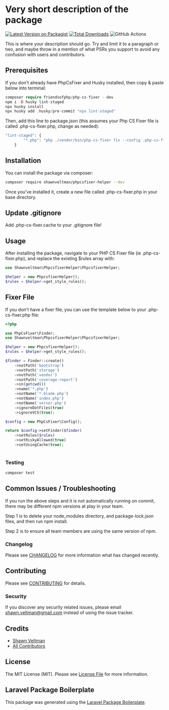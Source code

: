 # Very short description of the package

[![Latest Version on Packagist](https://img.shields.io/packagist/v/shawnveltman/phpcsfixer-helper.svg?style=flat-square)](https://packagist.org/packages/shawnveltman/phpcsfixer-helper)
[![Total Downloads](https://img.shields.io/packagist/dt/shawnveltman/phpcsfixer-helper.svg?style=flat-square)](https://packagist.org/packages/shawnveltman/phpcsfixer-helper)
![GitHub Actions](https://github.com/shawnveltman/phpcsfixer-helper/actions/workflows/main.yml/badge.svg)

This is where your description should go. Try and limit it to a paragraph or two, and maybe throw in a mention of what
PSRs you support to avoid any confusion with users and contributors.

## Prerequisites

If you don't already have PhpCsFixer and Husky installed, then copy & paste below into terminal:

```php
composer require friendsofphp/php-cs-fixer --dev
npm i -D husky lint-staged
npx husky install
npx husky add .husky/pre-commit "npx lint-staged"
```

Then, add this line to package.json (this assumes your Php CS Fixer file is called .php-cs-fixer.php, change as needed):

```php 
"lint-staged": {
        "*.php": "php ./vendor/bin/php-cs-fixer fix --config .php-cs-fixer.php"
    }
```

## Installation

You can install the package via composer:

```bash
composer require shawnveltman/phpcsfixer-helper --dev
```

Once you've installed it, create a new file called .php-cs-fixer.php in your base directory.

## Update .gitignore

Add .php-cs-fixer.cache to your .gitignore file!

## Usage

After installing the package, navigate to your PHP CS Fixer file (ie .php-cs-fixer.php), and replace the existing $rules
array with:

```php
use Shawnveltman\PhpcsfixerHelper\PhpcsfixerHelper;

$helper = new PhpcsfixerHelper();
$rules = $helper->get_style_rules();
```

## Fixer File

If you don't have a fixer file, you can use the template below to your .php-cs-fixer.php file:

```php
<?php

use PhpCsFixer\Finder;
use Shawnveltman\PhpcsfixerHelper\PhpcsfixerHelper;

$helper = new PhpcsfixerHelper();
$rules = $helper->get_style_rules();

$finder = Finder::create()
    ->notPath('bootstrap')
    ->notPath('storage')
    ->notPath('vendor')
    ->notPath('coverage-report')
    ->in(getcwd())
    ->name('*.php')
    ->notName('*.blade.php')
    ->notName('index.php')
    ->notName('server.php')
    ->ignoreDotFiles(true)
    ->ignoreVCS(true);

$config = new PhpCsFixer\Config();

return $config->setFinder($finder)
    ->setRules($rules)
    ->setRiskyAllowed(true)
    ->setUsingCache(true);
 
```

### Testing

```bash
composer test
```

## Common Issues / Troubleshooting
If you run the above steps and it is not automatically running on commit, there may be different npm versions at play in your team.

Step 1 is to delete your node_modules directory, and package-lock.json files, and then run npm install.

Step 2 is to ensure all team members are using the same version of npm.

### Changelog

Please see [CHANGELOG](CHANGELOG.md) for more information what has changed recently.

## Contributing

Please see [CONTRIBUTING](CONTRIBUTING.md) for details.

### Security

If you discover any security related issues, please email shawn.veltman@gmail.com instead of using the issue tracker.

## Credits

- [Shawn Veltman](https://github.com/shawnveltman)
- [All Contributors](../../contributors)

## License

The MIT License (MIT). Please see [License File](LICENSE.md) for more information.

## Laravel Package Boilerplate

This package was generated using the [Laravel Package Boilerplate](https://laravelpackageboilerplate.com).
